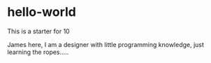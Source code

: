 # hello-world
This is a starter for 10

James here, I am a designer with little programming knowledge, just learning the ropes.....
